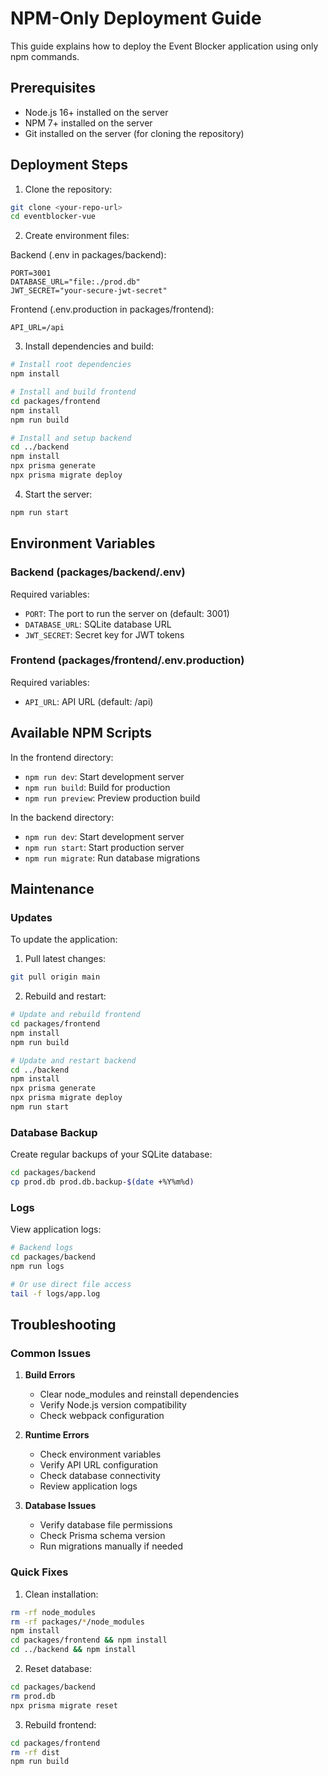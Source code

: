 # NPM-Only Deployment Guide

This guide explains how to deploy the Event Blocker application using only npm commands.

## Prerequisites

- Node.js 16+ installed on the server
- NPM 7+ installed on the server
- Git installed on the server (for cloning the repository)

## Deployment Steps

1. Clone the repository:
```bash
git clone <your-repo-url>
cd eventblocker-vue
```

2. Create environment files:

Backend (.env in packages/backend):
```env
PORT=3001
DATABASE_URL="file:./prod.db"
JWT_SECRET="your-secure-jwt-secret"
```

Frontend (.env.production in packages/frontend):
```env
API_URL=/api
```

3. Install dependencies and build:
```bash
# Install root dependencies
npm install

# Install and build frontend
cd packages/frontend
npm install
npm run build

# Install and setup backend
cd ../backend
npm install
npx prisma generate
npx prisma migrate deploy
```

4. Start the server:
```bash
npm run start
```

## Environment Variables

### Backend (packages/backend/.env)
Required variables:
- `PORT`: The port to run the server on (default: 3001)
- `DATABASE_URL`: SQLite database URL
- `JWT_SECRET`: Secret key for JWT tokens

### Frontend (packages/frontend/.env.production)
Required variables:
- `API_URL`: API URL (default: /api)

## Available NPM Scripts

In the frontend directory:
- `npm run dev`: Start development server
- `npm run build`: Build for production
- `npm run preview`: Preview production build

In the backend directory:
- `npm run dev`: Start development server
- `npm run start`: Start production server
- `npm run migrate`: Run database migrations

## Maintenance

### Updates

To update the application:

1. Pull latest changes:
```bash
git pull origin main
```

2. Rebuild and restart:
```bash
# Update and rebuild frontend
cd packages/frontend
npm install
npm run build

# Update and restart backend
cd ../backend
npm install
npx prisma generate
npx prisma migrate deploy
npm run start
```

### Database Backup

Create regular backups of your SQLite database:
```bash
cd packages/backend
cp prod.db prod.db.backup-$(date +%Y%m%d)
```

### Logs

View application logs:
```bash
# Backend logs
cd packages/backend
npm run logs

# Or use direct file access
tail -f logs/app.log
```

## Troubleshooting

### Common Issues

1. **Build Errors**
   - Clear node_modules and reinstall dependencies
   - Verify Node.js version compatibility
   - Check webpack configuration

2. **Runtime Errors**
   - Check environment variables
   - Verify API URL configuration
   - Check database connectivity
   - Review application logs

3. **Database Issues**
   - Verify database file permissions
   - Check Prisma schema version
   - Run migrations manually if needed

### Quick Fixes

1. Clean installation:
```bash
rm -rf node_modules
rm -rf packages/*/node_modules
npm install
cd packages/frontend && npm install
cd ../backend && npm install
```

2. Reset database:
```bash
cd packages/backend
rm prod.db
npx prisma migrate reset
```

3. Rebuild frontend:
```bash
cd packages/frontend
rm -rf dist
npm run build
```

